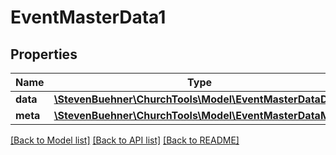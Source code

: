 # EventMasterData1

## Properties
Name | Type | Description | Notes
------------ | ------------- | ------------- | -------------
**data** | [**\StevenBuehner\ChurchTools\Model\EventMasterDataData**](EventMasterDataData.md) |  | 
**meta** | [**\StevenBuehner\ChurchTools\Model\EventMasterDataMeta**](EventMasterDataMeta.md) |  | 

[[Back to Model list]](../../README.md#documentation-for-models) [[Back to API list]](../../README.md#documentation-for-api-endpoints) [[Back to README]](../../README.md)

